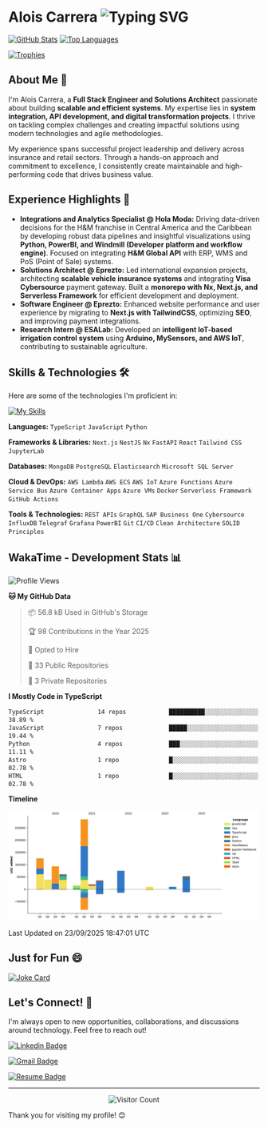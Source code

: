 # Alois Carrera <img src="https://readme-typing-svg.demolab.com?font=Fira+Code&size=28&pause=1000&color=36BCF7&width=435&lines=Full+Stack+Engineer;Solutions+Architect;Systems+Integration;API+Development;Scalable+Web+Apps;Passionate+Innovation" alt="Typing SVG" />

<!-- START: Header Image - Replace with your actual header image URL -->
<!-- <p align="center">
  <img src="YOUR_HEADER_IMAGE_URL_HERE" alt="Alois Carrera Header" width="800" />
</p> -->
<!-- END: Header Image -->

[![GitHub Stats](https://github-readme-stats.vercel.app/api?username=AloisCRR&show_icons=true&theme=dark)](https://github.com/AloisCRR)
[![Top Languages](https://github-readme-stats.vercel.app/api/top-langs/?username=AloisCRR&layout=compact&theme=dark)](https://github.com/AloisCRR)
<!-- [![GitHub Streak](https://streak-stats.demolab.com/?user=AloisCRR)](https://git.io/streak-stats) -->
[![Trophies](https://github-profile-trophy.vercel.app/?username=AloisCRR&theme=dark)](https://github.com/AloisCRR)

## About Me 👋

I'm Alois Carrera, a **Full Stack Engineer and Solutions Architect** passionate about building **scalable and efficient systems**.  My expertise lies in **system integration, API development, and digital transformation projects**.  I thrive on tackling complex challenges and creating impactful solutions using modern technologies and agile methodologies.

My experience spans successful project leadership and delivery across insurance and retail sectors. Through a hands-on approach and commitment to excellence, I consistently create maintainable and high-performing code that drives business value.

## Experience Highlights 🚀

* **Integrations and Analytics Specialist @ Hola Moda:** Driving data-driven decisions for the H&M franchise in Central America and the Caribbean by developing robust data pipelines and insightful visualizations using **Python, PowerBI, and Windmill (Developer platform and workflow engine)**. Focused on integrating **H&M Global API** with ERP, WMS and PoS (Point of Sale) systems.
* **Solutions Architect @ Eprezto:** Led international expansion projects, architecting **scalable vehicle insurance systems** and integrating **Visa Cybersource** payment gateway. Built a **monorepo with Nx, Next.js, and Serverless Framework** for efficient development and deployment.
* **Software Engineer @ Eprezto:** Enhanced website performance and user experience by migrating to **Next.js with TailwindCSS**, optimizing **SEO**, and improving payment integrations.
* **Research Intern @ ESALab:** Developed an **intelligent IoT-based irrigation control system** using **Arduino, MySensors, and AWS IoT**, contributing to sustainable agriculture.

## Skills & Technologies 🛠️

Here are some of the technologies I'm proficient in:

[![My Skills](https://skillicons.dev/icons?i=ts,js,py,nodejs,nextjs,nestjs,react,tailwind,mongodb,postgres,elasticsearch,aws,azure,docker,grafana,git,githubactions,graphql)](https://skillicons.dev)

**Languages:**
`TypeScript` `JavaScript` `Python`

**Frameworks & Libraries:**
`Next.js` `NestJS` `Nx` `FastAPI` `React` `Tailwind CSS` `JupyterLab`

**Databases:**
`MongoDB` `PostgreSQL` `Elasticsearch` `Microsoft SQL Server`

**Cloud & DevOps:**
`AWS Lambda` `AWS ECS` `AWS IoT` `Azure Functions` `Azure Service Bus` `Azure Container Apps` `Azure VMs` `Docker` `Serverless Framework` `GitHub Actions`

**Tools & Technologies:**
`REST APIs` `GraphQL` `SAP Business One` `Cybersource` `InfluxDB` `Telegraf` `Grafana` `PowerBI` `Git` `CI/CD` `Clean Architecture` `SOLID Principles`

## WakaTime - Development Stats 📊

<!--START_SECTION:waka-->
![Profile Views](http://img.shields.io/badge/Profile%20Views-0-blue)

**🐱 My GitHub Data** 

> 📦 56.8 kB Used in GitHub's Storage 
 > 
> 🏆 98 Contributions in the Year 2025
 > 
> 💼 Opted to Hire
 > 
> 📜 33 Public Repositories 
 > 
> 🔑 3 Private Repositories 
 > 
**I Mostly Code in TypeScript** 

```text
TypeScript               14 repos            ██████████░░░░░░░░░░░░░░░   38.89 % 
JavaScript               7 repos             █████░░░░░░░░░░░░░░░░░░░░   19.44 % 
Python                   4 repos             ███░░░░░░░░░░░░░░░░░░░░░░   11.11 % 
Astro                    1 repo              █░░░░░░░░░░░░░░░░░░░░░░░░   02.78 % 
HTML                     1 repo              █░░░░░░░░░░░░░░░░░░░░░░░░   02.78 % 
```



**Timeline**

![Lines of Code chart](https://raw.githubusercontent.com/AloisCRR/AloisCRR/main/assets/bar_graph.png)


 Last Updated on 23/09/2025 18:47:01 UTC
<!--END_SECTION:waka-->

## Just for Fun 😄

<!-- START: Random Dev Joke - You can choose from Joke, Meme, or Quote. Using Joke for now.  You can switch to Meme or Quote if you prefer -->
[![Joke Card](https://readme-jokes.vercel.app/api)](https://readme-jokes.vercel.app/)
<!-- END: Random Dev Joke -->


## Let's Connect! 🤝

I'm always open to new opportunities, collaborations, and discussions around technology. Feel free to reach out!

[![Linkedin Badge](https://img.shields.io/badge/LinkedIn-0077B5?style=for-the-badge&logo=linkedin&logoColor=white)](https://www.linkedin.com/in/alois-carrera)
<!-- [![GitHub Badge](https://img.shields.io/badge/GitHub-100000?style=for-the-badge&logo=github&logoColor=white)](https://github.com/AloisCRR) -->

[![Gmail Badge](https://img.shields.io/badge/Gmail-D14836?style=for-the-badge&logo=gmail&logoColor=white)](mailto:aloiscarrera@gmail.com)

[![Resume Badge](https://img.shields.io/badge/Resume-000000?style=for-the-badge&logo=document&logoColor=white)](https://aloiscrr.github.io/resume/)
<!-- [![Twitter Badge](https://img.shields.io/badge/Twitter-1DA1F2?style=for-the-badge&logo=twitter&logoColor=white)](https://twitter.com/AloisCRR) -->

---

<p align="center">
  <img src="https://profile-counter.glitch.me/AloisCRR/count.svg" alt="Visitor Count"/>
</p>

Thank you for visiting my profile! 😊
